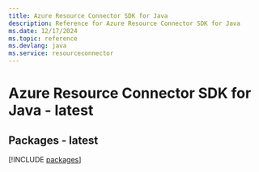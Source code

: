 ```yaml
---
title: Azure Resource Connector SDK for Java
description: Reference for Azure Resource Connector SDK for Java
ms.date: 12/17/2024
ms.topic: reference
ms.devlang: java
ms.service: resourceconnector
---
```

# Azure Resource Connector SDK for Java - latest
## Packages - latest
[!INCLUDE [packages](resource-connector-index.md)]